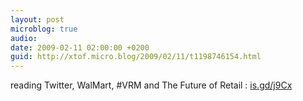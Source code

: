 ```yaml
---
layout: post
microblog: true
audio: 
date: 2009-02-11 02:00:00 +0200
guid: http://xtof.micro.blog/2009/02/11/t1198746154.html
---
```

reading Twitter, WalMart, #VRM and The Future of Retail  : [is.gd/j9Cx](http://is.gd/j9Cx)
